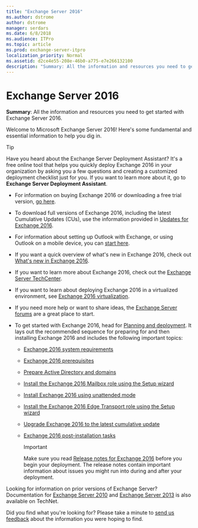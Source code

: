 ```yaml
---
title: "Exchange Server 2016"
ms.author: dstrome
author: dstrome
manager: serdars
ms.date: 6/8/2018
ms.audience: ITPro
ms.topic: article
ms.prod: exchange-server-itpro
localization_priority: Normal
ms.assetid: d2ce4e55-208e-46b0-a775-e7e266132100
description: "Summary: All the information and resources you need to get started with Exchange Server 2016."
---
```


# Exchange Server 2016

 **Summary**: All the information and resources you need to get started with Exchange Server 2016.

Welcome to Microsoft Exchange Server 2016! Here's some fundamental and essential information to help you dig in.

> [!TIP]
> Have you heard about the Exchange Server Deployment Assistant? It's a free online tool that helps you quickly deploy Exchange 2016 in your organization by asking you a few questions and creating a customized deployment checklist just for you. If you want to learn more about it, go to **Exchange Server Deployment Assistant**. 

- For information on buying Exchange 2016 or downloading a free trial version, [go here](https://go.microsoft.com/fwlink/p/?linkId=836306).

- To download full versions of Exchange 2016, including the latest Cumulative Updates (CUs), use the information provided in [Updates for Exchange 2016](new-features/updates.md).

- For information about setting up Outlook with Exchange, or using Outlook on a mobile device, you can [start here](https://go.microsoft.com/fwlink/p/?linkId=836274).

- If you want a quick overview of what's new in Exchange 2016, check out [What's new in Exchange 2016](new-features/new-features.md).

- If you want to learn more about Exchange 2016, check out the [Exchange Server TechCenter](https://go.microsoft.com/fwlink/p/?linkId=266622).

- If you want to learn about deploying Exchange 2016 in a virtualized environment, see [Exchange 2016 virtualization](plan-and-deploy/virtualization.md).

- If you need more help or want to share ideas, the [Exchange Server forums](https://go.microsoft.com/fwlink/p/?linkId=60612) are a great place to start. 

- To get started with Exchange 2016, head for [Planning and deployment](plan-and-deploy/plan-and-deploy.md). It lays out the recommended sequence for preparing for and then installing Exchange 2016 and includes the following important topics:

  - [Exchange 2016 system requirements](plan-and-deploy/system-requirements.md)

  - [Exchange 2016 prerequisites](plan-and-deploy/prerequisites.md)

  - [Prepare Active Directory and domains](plan-and-deploy/prepare-ad-and-domains.md)

  - [Install the Exchange 2016 Mailbox role using the Setup wizard](plan-and-deploy/deploy-new-installations/install-mailbox-role.md)

  - [Install Exchange 2016 using unattended mode](plan-and-deploy/deploy-new-installations/unattended-installs.md)

  - [Install the Exchange 2016 Edge Transport role using the Setup wizard](plan-and-deploy/deploy-new-installations/install-edge-transport-role.md)

  - [Upgrade Exchange 2016 to the latest cumulative update](plan-and-deploy/install-cumulative-updates.md)

  - [Exchange 2016 post-installation tasks](plan-and-deploy/post-installation-tasks/post-installation-tasks.md)

    > [!IMPORTANT]
    > Make sure you read [Release notes for Exchange 2016](release-notes.md) before you begin your deployment. The release notes contain important information about issues you might run into during and after your deployment. 

Looking for information on prior versions of Exchange Server? Documentation for [Exchange Server 2010](https://technet.microsoft.com/library/bb124558%28EXCHG.141%29.aspx) and [Exchange Server 2013](https://technet.microsoft.com/library/bb124558%28v=exchg.150%29.aspx) is also available on TechNet. 

 Did you find what you're looking for? Please take a minute to [send us feedback](mailto:ExchangeHelpFeedback@microsoft.com&subject=Exchange%202016%20help%20feedback&Body=Thanks%20for%20taking%20the%20time%20to%20send%20us%20feedback!%20We%20strive%20to%20respond%20to%20every%20message%20we%20receive,%20even%20though%20it%20might%20take%20us%20a%20while.%20Let%20us%20know%20what%20you%20think%20about%20Exchange%20content:%20What%20are%20we%20doing%20right%3F%20How%20can%20we%20make%20help%20better%3F%0APlease%20note%20that%20we're%20unable%20to%20respond%20to%20requests%20for%20support%20submitted%20via%20this%20email%20address.%20If%20you%20need%20help,%20please%20contact%20Exchange%20Server%20support%20at%20http://go.microsoft.com/fwlink/p/%3FLinkId=402506.%0AThanks!%0AThe%20Exchange%20Server%20Content%20Publishing%20team) about the information you were hoping to find. 


